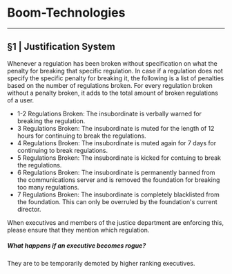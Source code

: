 # Boom-Technologies

----------------------------------------------------------

## §1 | Justification System
Whenever a regulation has been broken without specification on what the penalty for breaking that specific regulation. In case if a regulation does not specify the specific penalty for breaking it, the following is a list of penalties based on the number of regulations broken. For every regulation broken without a penalty broken, it adds to the total amount of broken regulations of a user. 

- 1-2 Regulations Broken: The insubordinate is verbally warned for breaking the regulation. 
- 3 Regulations Broken: The insubordinate is muted for the length of 12 hours for continuing to break the regulations. 
- 4 Regulations Broken: The insubordinate is muted again for 7 days for continuing to break regulations.
- 5 Regulations Broken: The insubordinate is kicked for contuing to break the regulations.
- 6 Regulations Broken: The insubordinate is permanently banned from the communications server and is removed the foundation for breaking too many regulations. 
- 7 Regulations Broken: The insubordinate is completely blacklisted from the foundation. This can only be overruled by the foundation's current director.

When executives and members of the justice department are enforcing this, please ensure that they mention which regulation.

##### What happens if an executive becomes rogue?

They are to be temporarily demoted by higher ranking executives.
